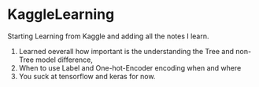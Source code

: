 # KaggleLearning
Starting Learning from Kaggle and adding all the notes I learn.

1. Learned oeverall how important is the understanding the Tree and non-Tree model difference,
2. When to use Label and One-hot-Encoder encoding when and where
3. You suck at tensorflow and keras for now.
